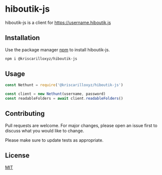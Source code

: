 # hiboutik-js

hiboutik-js is a client for https://username.hiboutik.js

## Installation

Use the package manager [npm](https://www.npmjs.com/) to install hiboutik-js.

```bash
npm i @kriscarilloxyz/hiboutik-js
```

## Usage

```javascript
const Nethunt = require('@kriscarilloxyz/hiboutik-js')

const client = new Nethunt(username, password) 
const readableFolders = await client.readableFolders()
```

## Contributing
Pull requests are welcome. For major changes, please open an issue first to discuss what you would like to change.

Please make sure to update tests as appropriate.

## License
[MIT](https://choosealicense.com/licenses/mit/)